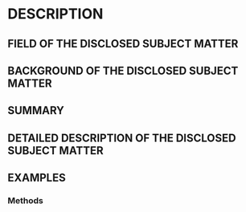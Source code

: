 # DESCRIPTION

## FIELD OF THE DISCLOSED SUBJECT MATTER

## BACKGROUND OF THE DISCLOSED SUBJECT MATTER

## SUMMARY

## DETAILED DESCRIPTION OF THE DISCLOSED SUBJECT MATTER

## EXAMPLES

### Methods

